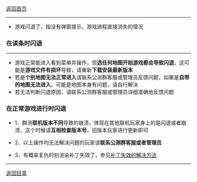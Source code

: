 [返回首页](/index.md)

***
- 游戏闪退了，指没有弹窗提示，游戏进程直接消失的情况

### 在读条时闪退

***

- 游戏正常能进入看到菜单并操作，但**选任何地图开始游戏都会导致闪退**，这可能是**游戏文件有损坏**导致，请重新**下载安装最新版本**
- 若是**个别地图无法正常进入**请联系公测群客服或管理员反馈问题，如果是**自带的地图无法进入**，可能是地图本身有问题，请自行解决
- 若无法判断闪退原因，请联系公测群客服或管理员详细准确地反馈问题



### 在正常游戏进行时闪退

- 1、群测**联机版本不同**导致的崩溃，体现在其他联机玩家身上的是闪退或者崩溃，这个时候请**互相检查版本号**，旧版本玩家进行更新即可

- 2、以上操作均无法解决问题的玩家请**联系公测群客服或者管理员**

- 3、有概率复仇时刻渲染补丁失效了，参见[补丁失效的解决方法](./运行后菜单不显示问题.md#渲染补丁没有效果)






***
[返回目录](/QuestionNAnswer/index.md)

